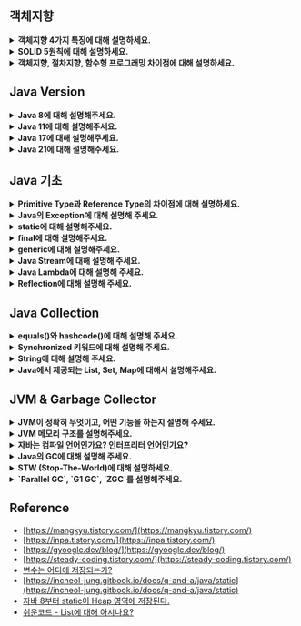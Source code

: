 <!--
<details>
  <summary><b></b></summary>

  ---

  <details>
    <summary></summary>
  </details>
</details> 
-->

## 객체지향
<details>
  <summary><b>객체지향 4가지 특징에 대해 설명하세요.</b></summary>

  - 객체지향 4가지 특성 중 적용한 특성이 있나요?
  - 오버로딩과 오버라이딩 차이점에 대해 설명하세요.
  - 클래스, 객체, 인스턴스 차이에 대해 설명하세요.
  - 접근 제어자에 대해 설명하세요.
  - 추상 클래스와 인터페이스 차이점에 대해 설명하세요.
  - 본인은 어떤 기준으로 추상 클래스와 인터페이스를 사용하는지 알려주세요.
</details>
<details>
  <summary><b>SOLID 5원칙에 대해 설명하세요.</b></summary>

  - SOLID 원칙에서 가장 중요하다고 생각하는 원칙이 있나요?
  - DIP를 적용해본 경험이 있나요?
</details>
<details>
  <summary><b>객체지향, 절차지향, 함수형 프로그래밍 차이점에 대해 설명하세요.</b></summary>

  - 자바의 함수형 프로그래밍 예시를 설명하세요.
  - 일급 객체에 대해 설명하세요.
</details>

## Java Version

<details>
  <summary><b>Java 8에 대해 설명해주세요.</b></summary>

</details>
<details>
  <summary><b>Java 11에 대해 설명해주세요.</b></summary>

</details>

<details>
  <summary><b>Java 17에 대해 설명해주세요.</b></summary>

</details>

<details>
  <summary><b>Java 21에 대해 설명해주세요.</b></summary>

  - Virtual Thread에 대해 설명해주세요.
</details>

## Java 기초

<details>
  <summary><b>Primitive Type과 Reference Type의 차이점에 대해 설명하세요.</b></summary>

  - Wrapper Class에 대해 설명하세요.
  - Call By Reference와 Call By Value에 대해 설명하세요.
</details>
<details>
  <summary><b>Java의 Exception에 대해 설명해 주세요.</b></summary>

  ![image](https://github.com/HyuckJuneHong/Tech-Interview/assets/31675711/56efe881-6e81-4275-8d1b-d55b7c674c34)
  > [그림 출처](https://velog.io/@agugu95/java-exception-and-error)

  ---

  <details>
    <summary>프로그래밍의 오류 종류는 무엇이 있을까요?</summary>

    - 컴파일 에러
      - 컴파일 시 발생하는 에러입니다.
      - 컴파일 단계에서 오류 발견 시, 컴파일러가 에러 메시지를 출력해주는 에러를 말합니다.
    - 런타임 에러
      - 실행 시 발생하는 에러입니다.
      - 컴파일 문제가 없더라도, 프로그램 실행 중에 에러가 발생해 잘못된 결과를 얻거나, 
        외부적인 요인으로 프로그램이 비정상 종료되는 에러를 말합니다.
    - 논리적 에러
      - 실행은 되지만, 의도와 다르게 동작하는 에러입니다.
      - 일종의 버그라고 할 수 있습니다.
      - 실행 및 작동에 아무 문제가 없지만, 결과가 예상과 다른 에러입니다.
  </details>
  <details>
    <summary>Error와 Exception의 차이점에 대해 설명해주세요.</summary>

    자바에서의 오류는 프로그램 실행 중 어떤 원인에 의해 오작동 혹은 비정상 종료되는 경우를 프로그램 오류라고 합니다.
    자바에서 이 오류가 Error(에러)와 Exception(예외)로 나뉘는데, 메모리 부족같은 복구할 수 없는 오류를 에러라고 하고
    NPE와 같이, 예측해서 상황에 맞게 처리할 수 있는 오류를 예외라고 합니다.
    
    - 에러(Error)
      - 시스템이 종료되어야할 수준과 같이 수습할 수 없는 심각한 문제입니다.
      - 이는 개발자가 미리 예측하여 방지할 수 없습니다.
      - Ex) StackOverflowError : 호출의 깊이가 깊어지거나, 재귀가 지속되어 stack overflow 발생 시, 던지는 에러입니다.
      - Ex) OutOfMemoryError : JVM이 할당한 메모리 부족으로 더 이상 객체를 할당할 수 없을 때 던지는 에러입니다.
                               이는, GC에 의해 추가적인 메모리가 확보되지 못하는 상황이기도 합니다.
    - 예외(Exception)
      - 이는 개발자가 미리 예측해서 상황에 맞는 예외처리를 할 수 있습니다.
      - 예외는 오류와 다르게 개발자가 임의로 예외를 던질 수 있습니다.
      - 예외는 RuntimeException과 Exception으로 나뉩니다.
      - Ex) NullPointerException : 객체가 필요한 경우에 null을 사용하려고 시도한 경우 던지는 예외입니다.
      - Ex) IllegalArgumentException : 메서드가 허가되지 않거나 부적절한 Argument를 받았을 때, 던지는 예외입니다.
    
    - 공통점
      - 오류나 예외 모두 Object 클래스를 상속 받는 Throwable 클래스를 상속 받습니다.
      - Throwable 객체는 오류나 예외에 대한 메시지를 담고, 예외가 연결될 때 해당 예외의 정보를 기록합니다.
        이를 위해, Throwable 클래스에는 getMessage()와 printStackTrace() 함수가 구현되어 있습니다.
  </details>
  <details>
    <summary>CheckedException, UncheckedException 의 차이에 대해 설명해 주세요.</summary>

    - CheckedException (컴파일 에외 클래스들)
      - 예외 처리하지 않을 시, 컴파일되지 않기 때문에, 예외 처리가 필수입니다.
      - JVM 외부와 통신(네트워크, 파일 시스템 등) 시, 주로 사용됩니다.
      - RuntimeException을 상속받지 않는 모든 예외를 말합니다.
      - Ex) IOExceptiom, SQLException 등
    - UncheckedException (런타임 예외 클래스들)
      - 예외 처리하지 않아도, 컴파일이 가능합니다.
      - RuntimeException을 상속받는 모든 예외입니다.
      - Ex) NPE, IndexOutOfBoundException 등
  </details>
  <details>
    <summary>예외 처리(Exception Handling)를 하는 방법에 대해 설명해 주세요.</summary>

    - `try-catch`문으로 감싸서 복구 및 전환하거나, Throws로 던져서 회피하여 처리할 수 있습니다.
      1. 예외 복구 전략 : try-catch를 사용해 예외가 발생해도 애플리케이션이 정상적으로 동작할 수 있도록 처리하는 전략
      2. 예외 회피 전략 : 예외 발생 시, throws를 활용해 호출된 부분으로 예외를 던져서 회피하는 전략
      3. 예외 전환 전략 : Checked Exception을 명확하게 어떤 문제가 발생하는 지 Unchecked Exception으로 전환하는 전략
  </details>
  <details>
    <summary>try-with-resource에 대해 설명하세요.</summary>

    try-with-resource는 try 블록이 끝날 때, 자동으로 자원을 해제해주는 기능입니다.

    - 보통 DB, Network, File 등과 같은 자원을 사용 후 자원을 해제해야 하는데, 실수 및 에러로 인해, 자원이 해제되지 않을 수 있습니다.
    - 이 `try-with-resource`문을 이용하면, try 블록이 끝나자마자 자동으로 할당된 자원을 해제해 줍니다.
    - 단, `try-with-resource`을 사용하려면, AutoCloseable 인터페이스를 구현하고 있어야 합니다.

    - 특징
      - 자원 반납에 의해 코드가 복잡해지던 문제를 해결
      - 실수 및 에러로 인해 자원을 반납하지 못하던 문제 해결
      - 에러 스택 트레이스가 누락되던 문제 해결
      - Java 7에 도입
  </details>
  <details>
    <summary>AutoCloseable, Closeable 차이점에 대해 설명하세요.</summary>

    이 둘은 거의 똑같은데, Closeable은 IOException으로 범위가 더 좁습니다. 
    하지만 Closeable이 AutoCLoseable보다 더 오래된 인터페이스입니다.
    때문에, Closeable 인터페이스 부모 인터페이스인 AutoCloseable을 추가함으로써, 
    하위 호환성을 달성함과 동시에 변경 작업에 대한 수고를 덜었습니다.
    만약, Closeable을 부모로 만들었다면, 기존에 이를 사용하던 클래스들을 모두 AutoCloseable로 수정해야 합니다.

    - Closeable
      - backward compatiblity를 유지하기 위해 남아 있습니다.
      - JDK 5에 도입되었습니다.
      - `void close() throws IOException`
      - AutoCloseable의 자식 인터페이스입니다.      
    - AutoCloseable
      - try-with-resources statement를 위해 도입 되었습니다.
      - JDK 7에 도입되었습니다.
      - `void close() throws Exception`
      - Closeable의 부모 인터페이스입니다.
  </details>
  <details>
    <summary>JVM에서 예외 처리하는 흐름을 설명하세요.</summary>

    1. 예외 발생
      - JVM은 예외 객체를 생성하고 예외를 발생시킨 메서드의 호출 스택을 추적합니다.
    2. 예외 객체 전파
      - JVM은 예외를 발생시킨 메서드에서 예외 처리 코드를 찾고, 없는 경우 예외 객체를 호출 스택에서 상위 메서드로 전파합니다.
      - 예외 처리 코드 : 프로그램의 갑작스런 종료를 막고, 정상 실행을 유지할 수 있는 코드, 예를 들어 try-catch
    3. 예외 처리
      - 예외 객체가 상위로 전파되면 catch 블록을 찾고 없다면, 예외를 다시 상위 메서드로 전파합니다.
    4. 예외 처리 실패
       - 상위에서도 catch가 없으면 JVM은 처리하지 못한 것으로 판단하고 해당 예외를 처리할 수 있는 DefaultExceptionHandler를 호출합니다.
    5. DefaultExceptionHandler 실행
       - 예외 객체에 대한 정보, 예외를 처리하거나 스냅샷 정보를 수집해 디버깅을 위한 정보로 제공합니다.   
  </details>
  <details>
    <summary>예외처리가 성능에 큰 영향을 미치나요? 만약 그렇다면, 어떻게 하면 부하를 줄일 수 있을까요? (답변 미작성)</summary>
  </details>

  ---
</details>
<details>
  <summary><b>static에 대해 설명해주세요.</b></summary>

  - 공유되는 변수나 메서드를 정의할 때 사용되는 키워드입니다. 즉, 정적(=클래스) 멤버인 정적 필드나 정적 메서드를 정의할 때 사용됩니다.
  - static은 런타임 시, 클래스 로더에 의해서 Method Area 혹은 Heap 영역에 클래스 메타 데이터 및 정적 변수로 적재됩니다.
  - Static 객체는 Java 8이전에 Permanent 영역, 이후에는 Heap 영역에서 관리됩니다.
  - 대부분의 static은 런타임에 적재되고 프로그램 종료까지 GC 대상이 아니지만, Java 8 이후부터 Static 객체는 Heap 영역에 저장되고 <br/>
    주소값은 metaspace에서 관리되기 때문에, 참조를 잃은 Static 객체는 GC 대상이 될 수 있습니다.

  ---

  <details>
    <summary>인스턴스 변수, static 변수와 static 메서드를 비교해 주세요.</summary>

    - 인스턴스 변수(non-static 변수)
      - 클래스 내에 선언된 변수를 말합니다.
      - 객체 생성 시마다 매번 새로운 변수가 생성됩니다.
      - 클래스 변수와 달리 공유되지 않습니다.
    - static 변수
      - 특정 클래스에서 공용으로 함께 사용할 수 있는 변수를 만들고자 하는 경우 사용됩니다.
      - 힙 영역이 아닌, 메서드 영역에 저장되며, 클래스 당 단 하나만 생성됩니다.
      - 접근의 경우 클래스, 인스턴스 둘 다 가능하지만, 클래스 접근을 권장합니다.
    - static 메서드
      - 인스턴스 변수가 별도로 필요하지 않고, 단순히 기능만 제공할 때 사용됩니다.
      - static 메서드 내에서는 static method와 static 변수만 사용 가능합니다.
  </details>
  <details>
    <summary>static 사용을 왜 지양해야 할까요?</summary>

    - `메모리가 낭비`됩니다.
      - 대부분의 static은 프로그램 실행 시점에 메모리에 할당하며, 프로그램 종료 시점까지 메모리에서 해제되지 않기 때문입니다.
    - `별도의 동기화 전략을 수립`해야 합니다.
      - static은 전역에서 접근이 가능하기 때문입니다.
      - 전역에서 접근 가능하므로, 가변보다는 불변으로 선언하는 것이 좋습니다.
      - 만약, 동시성을 제어해 Thread-safe하게 구현한다면 성능이 떨어지게 됩니다.
    - `런타임 다형성이 불가능`합니다.
      - static으로만 이뤄진 메서드를 사용하는 객체는 메모리를 할당해서 사용하지 않고 해당 메서드에 바로 접근하여 호출하기 때문입니다.
    - `객체 상태를 이용할 수 없습니다.`
      - 대부분 static은 프로그램 실행 시점에 메모리에 올라가므로, 정적 메서드 안에서 초기화되지 않은 필드를 사용하면, 문제가 생길 수 있습니다. 
        즉, 정적 메서드 안에선 정적 변수만 사용할 수 있습니다.
      - 반대로, 정적 메서드가 아닌 일반 메서드들은 객체 내의 상태를 통해 메서드를 구현해줄 수 있으므로 상태에 따라 다양한 구현이 가능합니다.
        즉, 객체 내에 정적 메서드가 많을 수록 외부 값에 의존하는 수동적인 객체가 됩니다.
    - `테스트하기가 어렵습니다.`
      - 정적 변수는 전역으로 관리되기 때문에, 프로그램 전체에서 이 필드에 접근하고 수정할 수 있습니다.
        즉, 해당 필드를 추론하기 어려워 테스트하기가 까다롭습니다.
  </details>
  <details>
    <summary>그렇다면, static은 어떤 시점에 사용해야 하고, 사용 시, 어떤 이점을 얻을 수 있나요?</summary>

    - 자주 사용되는 상수를 정의할 때 사용할 수 있습니다.
      - `private static final` 키워드를 이용해 불변 변수인 상수를 정의하여 메모리를 아낄 수 있습니다.
    - 유틸리티 클래스를 정의할 때 사용할 수 있습니다.
      - 인스턴스 메서드와 인스턴스 변수를 제공하지 않고, 데이터 처리만을 위한 정적 메서드인 유틸리티 클래스를 정의하여 유용하게 사용할 수 있습니다.
      - 즉, 객체 상태가 필요 없고 여러 객체에서 데이터를 처리하는 공통 로직이 필요할 때 사용할 수 있습니다.
      - 예를 들어, Java의 Math Class는 상수 외에 인스턴스 변수가 하나도 없고 오로지 계산을 위한 정적 메서드만 제공합니다.
  </details>
  <details>
    <summary>static이 저장되는 위치는 어디인가요?</summary>

    static으로 선언된 변수는 Class Variables 영역에 저장됩니다.
    만약, final이 함께 사용된다면, Constant Pool에 값이 복사되어 값 조회 시, 바로 조회하기 때문에, 성능을 높여줍니다.

    - Java 8 이전
      - 8 이전의 Heap을 보면 Permanent 영역이 존재하고 이 안에 클래스 메타 데이터, 정적 변수 등이 저장됩니다.
      - 이때, Permanent 영역은 Method Area에 해당하므로 Java 8 이전의 static 변수는 메소드 영역에 저장되는 것이 맞습니다.
    - Java 8 이후
      - 8 이후 힙은 Permanent 영역이 사라지고 해당 영역에서 관리하던 클래스 메타 데이터는 Heap 외부의 Metaspace라는
        네이티브 메모리에 관리되도록 바뀌었고, String Pool과 클래스 정적 변수는 Heap 영역에서 관리되도록 바뀌었습니다.
      - 즉, Java 8 이후부터 static은 Heap 영역에서 관리됩니다. (참고: string pool은 Java 7부터)

    - Permanent 영역
      - 클래스 내부의 메타 데이터를 저장하는 영역
      - Heap 영역에 속하며, Class, Method Meta Data, Static Object, Variable, Constant Pool 등을 관리
      - Java 8 이전에는 Method Area로 사용.
      - Java 8 이후 이 영역은 사라지고 Metaspace 영역으로 대체
    - Metaspace 영역
      - Java 8부터 생긴 영역으로 Permanent 영역이 관리하던 정보를 저장.
      - Permanent 영역과는 다르게 Native Memory 영역으로서 JVM이 아닌 OS에서 관리
      - Method Area이 이 영역에 속한다.

    - Class Metadata
      - Method Area에 저장되는 정보 단위
      - Class Metadata가 저장되는 Method Area(Metaspace)는 Heap 영역에서 관리되기 때문에, 
        static 변수를 참조하지 않는 상황이 오면 GC 대상이 될 수 있습니다.
      - 즉, Class Metadata가 GC 대상이 되면, 자동적으로 static 변수들도 GC 대상이 됩니다.
    - Method Area에 저장되는 정보
      - Type 정보 : name, sub class name, modifier 등
      - Field 정보 : type, modifier 등
      - Method 정보 : Construtor를 포함한 모든 메소드 메타 데이터
      - Runtime Constant Pool : Type, Field, Method의 모든 레퍼런스 정보
                                JVM은 이 영역을 통해, 실제 메모리 상 주소를 찾아 참조합니다.
      - Class Variable : static 키워드로 선언된 변수를 저장합니다. 
                         클래스 변수를 관리하는 곳이기 때문에, 모든 인스턴스에 공유되며 인스턴스 없이 접근이 가능합니다.
                         final static 변수는 상수로 치환되어 Method Area의 Constant Pool에 값을 복사합니다.
                         클래스를 사용하기 이전에 이 변수들은 미리 메모리를 할당 받습니다.
  </details>
  <details>
    <summary>static 키워드 동작 흐름을 설명해주세요.</summary>

    [정리]
      1-1. static만 선언된 경우 Class Variables 영역에 값을 참조합니다.
      1-2. static만 선언된 경우 동시성 이슈가 발생할 수 있습니다.
      1-3. thread-safe하게 한다면 성능 이슈가 발생합니다.
  
      2-1. static과 final로 선언된 경우, Constant pool 영역에 값을 참조합니다.
      2-2. thread-safe하고 성능 이슈도 발생하지 않게 됩니다.

      3-1. Constant Pool에 복사된 값이 수정이 일어나면 Class Metadata를 갱신해야하기 때문에, 가변 변수는 따로 관리합니다.
      3-2. lazy-loading으로 static 변수 초기화 시점을 조절해 메모리를 효율적으로 사용할 수 있습니다.

    [static 키워드만 사용된 변수 호출 동작 흐름]
      - 메모리 할당 및 초기화 단계
        1. 클래스로더에 의해 메모리를 할당받고 static initializer에 의해 값을 초기화합니다.
        2. 메모리 영역의 Class Variable 영역에 변수값이 저장됩니다.
        3. 클래스의 Constant Pool에 Class Variable의 참조 값이 저장됩니다.
      - 호출 단계
        1. Constant Pool의 메모리 공간의 시작 지점을 조회합니다.
        2. Constant Pool에 저장된 참조 값을 읽습니다.
        3. Class Variables에서 실제 값을 읽습니다.
    [static과 final 키워드가 사용된 변수 호출 동작]
      - 메모리 할당 및 초기화 단계
        1. 선언된 변수는 메모리를 할당받고 static initializer에 의해 값을 초기화합니다.
        2. 메모리 영역의 Class Variable 영역에 실제 값이 저장됩니다.
        3. 클래스의 Constant Pool에 Class Variable의 실제 값이 복사됩니다.
      - 호출 단계
        1. Constant Pool의 메모리 공간의 시작 지점을 조회합니다.
        2. Constant Pool에 저장된 실제 값을 읽습니다.
    [왜, 차이가 발생할까?]
      - Constant Pool에 복사된 값을 수정하는 연산이 진행되면, Class Metadata를 갱신해야 하고,
        데이터 정합성을 위해 생기는 락에 의해 성능이 떨어질 수 있기 때문입니다.
      - 즉, 변경 가능성이 있는 변수를 따로 관리한다고 볼 수 있습니다.
    [static 변수가 바로 초기화되지 않는 상황]
      - static 변수들이 초기화되는 시점은 항상 클래스의 인스턴스가 생성되는 시점이라고 볼 수 없습니다.
        즉, static 변수를 Lazy Loading해 효율적으로 메모리를 사용할 수 있습니다.
      - 예를 들어, static 메서드는 호출 시점에 초기화되는 방식을 이용해 static variables가 선언된 inner class 인스턴스 생성을 제어하면,
        static 변수의 초기화 시점을 원하는 순간으로 조절할 수 있습니다.
  </details>
  <details>
    <summary>Java 8이후로 Heap의 Permanent(PermGen) 영역이 Native Memory 영역의 Metaspace로 대체된 이유는? </summary>
    
    - 결론부터 말씀드리면, OOM(OutOfMemory) 에러의 발생 가능성을 줄이기 위해서입니다.
    - PermGen은 고정 메모리 사이즈를 가지고 있기 때문에, MAX 값이 반드시 설정해야 해서 메모리 관리의 불편함이 있었습니다.
      만약, MAX 값을 설정하지 않으면 Default 값이 설정됩니다.
    - 어쨌든, 이 MAX 값을 넘어서는 순간, OOM이 발생하는데, 이 문제점을 해결하기 위해 Metaspace로 대체된 것입니다.
    - Metaspace의 메모리 MAX 값은 기본값이 64 bit Integer의 최댓값이기 때문에, 특별한 경우가 아닌 이상 신경쓰지 않아도 됩니다.
  </details>
  <details>
    <summary>컴파일 과정에서 static 이 어떻게 처리되는지 설명해주세요.</summary>

    - static 키워드가 붙은 멤버는 클래스 로딩 시점(런타임 시점)에 메모리에 할당됩니다.
    - 이는 컴파일 과정에서 이뤄지는 것이 아닌 JVM이 클래스를 로딩하고 초기화하는 과정에서 이뤄집니다.
    - static 키워드가 붙은 멤버는 클래스 레벨에서 관리되기 때문에, 해당 클래스의 모든 인스턴스에서 동일한 멤버에 접근할 수 있습니다.
  </details>
  <details>
    <summary>main 메서드가 static인 이유를 아시나요?</summary>
    
    - 프로그램 실행 순간에 메모리에 할당되어야 하고 GC의 정리 대상이 되어서는 안되기 때문입니다.
  </details>
  
  ---
</details>
<details>
  <summary><b>final에 대해 설명해주세요.</b></summary>

  - 자바에서 불변성을 확보할 수 있도록 제공하는 키워드입니다.
    - final Variables, Arguments : 불변값이 되도록 합니다.
    - final Class : 상속받지 못하도록 합니다.
    - final Method : 오버라이딩이 되지 못하도록 합니다.
    
  ---
  
  <details>
    <summary>final 키워드를 사용하면, 어떤 이점이 있나요?</summary>

    - 최초 할당 후 해당 값을 변경할 수 없어 안정성을 높이고, 버그를 방지할 수 있습니다.
  </details>
  <details>
    <summary>Effective Final 키워드에 대해 아시나요?</summary>

    - 변수에 final 키워드를 사용하지 않아도 초기화 후 변경되지 않는 변수라면, 컴파일러가 final 변수로 인식하는 것을 말합니다.
    - 이는 Lambda가 final을 명시하지 않은 지역 변수를 사용할 수 있도록 하기 위해 Java 8이후로 도입된 기능입니다.
  </details>
  <details>
    <summary>익명 클래스나 람다 표현식에서 외부 지역변수를 참조할 때, final 혹은 effective final이어야 하는 이유가 있나요?</summary>

    - 멀티 스레드에서는 지역 변수를 사용하는 스레드와 람다식을 사용하는 스레드가 다를 수 있습니다.
      예를 들어, 지역변수는 클래스 변수나 인스턴스 변수와는 달리, 각 스레드의 스택 프래임에 독립적으로 생성됩니다.
      즉, 다른 스레드를 사용하는 람다식에선 해당 지역변수의 최신값을 동기화할 수 있어서 변경 가능성이 없어야 합니다.
  </details>
  <details>
    <summary>final은 완벽한 불변을 보장하나요?</summary>

    - 아닙니다. final은 변수의 재할당은 막지만, 참조하고 있는 객체 내부 상태의 불변은 보장하지 못합니다.
      예를 들어, final 키워드로 ArrayList 타입의 변수를 선언해도 add() 메서드를 통해 내부에 값을 추가할 수 있습니다.
  </details>
  <details>
    <summary>그렇다면, 어떻게 불변성을 보장할까요?</summary>

    - 객체의 경우에는 생성자를 통해 값을 주입받도록 합니다.
    - 컬렉션의 경우에는 Unmodifiable Collection을 활용하거나 직접 복사해서 사용하는 것도 하나의 방법입니다.
  </details>
  <details>
    <summary>컴파일 과정에서, final 키워드는 다르게 취급되나요?</summary>

    - final 키워드가 붙은 변수는 컴파일러에 의해 한 번만 초기화될 수 있음을 표시하는 것입니다.
      즉, 이는 불변성을 보장하는 키워드입니다. 
    - 예를 들어, 해당 키워드 사용 시, 해당 변수가 한 번 초기화 된 후 다시 값을 변경하는 코드가 있는 지 검사 후,
      있다면 컴파일 에러가 발생합니다.
  </details>
  <details>
    <summary>finally와 finalize 용어도 간단하게 설명해주세요.</summary>

    - finally는 try-catch 블록이 종료될 때, 실행될 코드 블록을 정의하기 위해 사용합니다.
    - finalize는 GC가 더 이상 참조하지 않는 객체를 메모리에서 삭제하겠다고 결정하는 순간 호출됩니다.
  </details>

  ---
</details>
<details>
  <summary><b>generic에 대해 설명해주세요.</b></summary>

  - 타입을 클래스 내부에서 지정하는 것이 아닌 외부에서 사용자에 의해 지정하는 기능입니다.
  - 예를 들어, 변수 선언 시 타입을 지정해주듯, 재네릭은 객체에 타입을 지정해주는 것입니다.
  - 이 기능은 JDK 1.5에 추가된 Spec입니다.

  ---
    
  <details>
    <summary>제네릭 사용 이유 및 이점을 설명해주세요.</summary>

    - JDK 1.5 이전에는 여러 타입을 다루기 위해 인수나 반환값으로 Object 타입을 사용했었습니다.
        하지만, 이 방식은 Object 타입 객체를 다시 원하는 타입으로 일일히 타입 변환을 해야하고 
        런타임 에러가 발생할 가능성도 존재했습니다.

    - 컴파일 단계에 타입 검사를 통한 예외 방지
      - 제네릭은 컴파일 시점에서 클래스나 메서드를 정의할 때, 타입 파라미터로 객체의 서브 타입을 지정해줌으로써,
        잘못된 타입이 사용될 수 있는 문제를 컴파일 단계에서 찾을 수 있습니다.
    - 불필요한 캐스팅을 없애 성능 향상
      - 미리 타입을 지정 및 제한해놓기 때문에 형변환의 번거로움을 줄일 수 있습니다.
      - 또한, 타입 검사에 들어가는 메모리를 줄일 수 있고 더불어 가독성도 좋아집니다.
  </details>
  <details>
    <summary>제네릭 사용 시, 주의사항 및 단점을 말씀해주세요. (답변 미작성)</summary>

  </details>
  <details>
    <summary>와일드 카드 문법에서 extends와 super 키워드는 어디서 사용될 수 있을까요? (답변 미작성)</summary>

  </details>
  <details>
    <summary>제네릭 타입 소거 컴파일 과정에 대해서 아시나요? (답변 미작성)</summary>

  </details>

  ---
</details>
<details>
  <summary><b>Java Stream에 대해 설명해 주세요.</b></summary>

  - Java 8에 추가된 것으로 데이터를 쉽게 필터링, 변환, 집계할 수 있는 기능입니다.
  - 이는 선언형으로 컬렉션 데이터를 간결하고 가독성 좋게 처리가 가능합니다.

  ---

  <details>
    <summary>스트림의 특징을 말해주세요.</summary>

    - 파이프라이닝
      - 스트림 연산끼리 연결하여 커다란 파이프라인을 구성할 수 있습니다.
      - 대부분의 스트림 연산은 자신을 반환하기 때문에 파이프라이닝이 가능합니다.
    - 내부 반복
      - 명시적으로 반복자를 통해 반복하지 않고, 스트림 내부에서 일어나는 반복을 수행합니다.
      - 즉, for 혹은 while을 사용하지 않아도 됩니다.
  </details>
  <details>
    <summary>스트림의 연산과 흐름에 대해 설명하세요.</summary>

    - 중간 연산
      - 스트림을 연결할 수 있는 연산을 말합니다.
      - Ex) filter, sorted, map 등처럼 다른 스트림을 반환합니다.
    - 최종 연산
      - 스트림을 닫는 연산을 말합니다.
      - Ex) void, array, list 등 스트림 외의 값을 반환합니다.
    - 흐름
      1. 가장 먼저 소스를 지정합니다.
      2. 이후 중간 연산을 연결해 파이프라인을 구성합니다.
      3. 파이프라인을 실행하여 최종 연산으로 결과값을 반환합니다.
  </details>
  <details>
    <summary>Stream과 foreach 기능에 대해 설명해주세요.</summary>

    - 이는 모두 순회하는 기능으로 강제 종료가 불가능합니다.
    - foreach 내부에서 로직이 추가되면 동시성이나 가독성이 떨어집니다.
  </details>
  <details>
    <summary>Stream과 for ~ loop의 성능 차이를 비교해 주세요. (답변 미작성)</summary>
  </details>
  <details>
    <summary>Stream은 병렬처리 할 수 있나요? (답변 미작성)</summary>
  </details>

  ---
</details>
<details>
  <summary><b>Java Lambda에 대해 설명해 주세요.</b></summary>

  - 함수를 하나의 식으로 표현하는 기능을 말합니다.
  - 이 기능은 익명 함수를 지칭합니다. 이는 이름이 없는 함수를 의미하며, 일급 객체라는 특징을 가지고 있습니다.
  - 추가적으로 람다식 내부에서 사용되는 지역 변수는 상수로 간주되고 람다 변수명은 다른 변수명과 중복될 수 없습니다.

  ---
  
  <details>
    <summary>람다의 장/단점을 설명하세요.</summary>

    - 장점
      - 코드를 간결하게 만들고 식 자체에 의도가 명확해 가독성을 높입니다.
      - 함수를 만드는 과정없이 한 번에 처리할 수 있어 생산성이 높아집니다.
      - 병렬 프로그래밍에 용이합니다.
    - 단점
      - 만든 함수는 재사용이 불가능합니다.
      - 디버깅이 어렵습니다.
      - 재귀로 만들 경우 부적합합니다.
  </details>
  <details>
    <summary>일급 객체란 무엇인가요?</summary>

    - 다른 객체들이 적용 가능한 연산을 모두 지원하는 객체를 의미합니다. 즉, 함수를 값으로 사용할 수 있어야 합니다.
    - 예를 들어, 변수나 데이터에 담을 수 있고, 파라미터 전달 가능 및 반환값으로 사용이 가능해야 합니다.
  </details>
  <details>
    <summary>함수형 인터페이스에 대해 설명해 주세요.</summary>

    - 함수를 일급 객체처럼 이용할 수 있도록 해주는 어노테이션입니다.
      - Supplier T : 매개변수 없이 반환 값만을 갖는 함수형 인터페이스
      - Consumer T : 객체 T를 받아 사용하며 반환 값이 없는 함수형 인터페이스
      - Function T, R : 객체 T를 받아 처리 후 R로 반환하는 함수형 인터페이스
      - Predicate T : 객체 T를 받아 처리 후 Boolean을 반환하는 함수형 인터페이스
  </details>
  <details>
    <summary>익명 클래스나 람다 표현식에서, 주의해야할 점을 말해주세요.</summary>

    - final이거나 effective final인 경우에만 참조할 수 있습니다.
      그렇지 않은 경우, 동시성 문제가 생길 수 있기 때문에, 컴파일러 단계에서 에러가 발생합니다.
    - 람다 표현식은 익명 클래스 구현체와 달리 쉐도잉하지 않습니다. 
      예를 들어, 익명 클래스는 새로운 영역을 만들지만, 람다는 람다를 감싸고 있는 영역과 같습니다.
  </details>
  
  ---
</details>
<details>
  <summary><b>Reflection에 대해 설명해 주세요.</b></summary>

  - 클래스의 구체적인 타입을 알지 못해도 해당 클래스에 접근할 수 있도록 해주는 자바 API 기능입니다.
  - 이 기능은 자바 컴파일 단계에 타입을 결정하기 때문에 Object 객체로 타입이 결정된 변수는 그에 대한 인스턴스 변수와 메서드만 사용이 가능합니다.

  ---

  <details>
    <summary>의미만 들어보면 리플렉션은 보안적인 문제가 있을 가능성이 있어보이는데, 어떻게 방지할 수 있을까요? (답변 미작성)</summary>
  </details>
  <details>
    <summary>리플렉션의 장/단점에 대해 설명하세요.</summary>

    - 장점
      - 런타임 시점에 클래스 인스턴스를 생성하고 접근 제어자와 관계없이, 
        필드와 메서드에 접근해 필요한 작업을 수행할 수 있는 유연성을 가집니다.
    - 단점
      - 캡슐화가 깨집니다.
      - 런타임 시점에 클래스를 분석하기 때문에, 존재하지 않는 클래스명의 경우 실행 시에 오류가 발생합니다.
      - JVM 최적화가 불가능합니다.
        - 일반적으로 메서드는 컴파일 단계에 분석된 클래스를 활용하는데, 리플렉션은 런타임 시점에 클래스를 분석해 속도가 느립니다.
        - JIT 컴파일러는 클래스 타입을 모르기 때문에, 매번 명시된 클래스 타입이 맞는지, 생성자가 존재하는 지 검증해야 합니다.
  </details>
  <details>
    <summary>실제로 어디서 리플렉션이 활용되고 있을까요?</summary>

    - 스프링 컨테이너인 BeanFactory
      - 빈은 애플리케이션 실행 후 런타임에 객체가 호출될 때, 동적으로 객체의 인스턴스를 생성합니다.
      - 예를 들어, 스프링에서 @Controller, @Service 같은 어노테이션을 붙이면 BeanFactory에서 해당 어노테이션이 붙은 클래스를 생성하고 관리합니다.
      - 즉, 리플렉션을 통해 클래스의 인스턴스를 생성하고 필요한 필드를 주입해 BeanFactory에 저장하여 사용하는 것을 알 수 있습니다.
    - Spring Data JPA
      - 리플렉션 API로는 생성자의 인자 정보는 가져올 수 없습니다.
      - 때문에, 리플렉션 API를 활용하는 JPA에서는 동적으로 객체 생성 시, Entity에 기본 생성자가 반드시 있어야만, 객체를 생성할 수 있습니다.
    - Dynamic Proxy
      - Dynamic Proxy는 런타임 시점에 프록시 클래스를 만들어줍니다.
      - Dynamic Proxy는 JDK에서 지원하는 프록시를 생성합니다.
      - Dynamic Proxy는 리플렉션 API를 사용합니다.
      - invocationHandler를 구현한 invoke() 메서드를 정의해야 합니다.
      - 인터페이스가 반드시 있어야 합니다.
  </details>
  <details>
    <summary>그렇다면, 리플렉션을 언제 활용할 수 있을까요? </summary>

    1. 동적으로 클래스를 사용해야 하는 경우
      - 코드 작성 시점에 어떤 클래스를 사용해야할 지 몰라서, 런타임에 클래스를 가져와야하는 상황에 사용할 수 있을 것 같습니다.
      - 예를 들어, 스프링의 어노테이션이 있습니다.
    2. Jackson, GSON 등의 JSON 직렬화 라이브러리
    3. private인 메서드에 대한 테스트 코드를 작성해야 하는 경우
  </details>
  <details>
    <summary>Dynamic Proxy에 대해 설명해 주세요.</summary>

    - 동적으로 프록시 인스턴스를 만들어 등록하는 방법을 말합니다.
    - 이는 InvocationHandler를 구현하여 invoke() 메서드를 오버라이딩하고 method.invoke()를 통해 기존 클래스 메서드를 실행합니다.
    - 동적 프록시는 반드시 타입을 클래스가 아닌 인터페이스를 파라미터로 넣어야 합니다.
  </details>
  <details>
    <summary>Dynamic Proxy 동작 과정에 대해 설명해 주세요. (답변 미작성)</summary>
  </details>
  
  ---
</details>

## Java Collection

<details>
  <summary><b>equals()와 hashcode()에 대해 설명해 주세요.</b></summary>

  - equals()
    - Object의 equals()의 경우 객체의 참조값이 동일한 지 비교합니다.
    - 동등성 비교를 위해서는 equals() 메서드를 오버라이딩해서 사용해야 합니다.
    - String과 특정 클래스들은, 이미 내부에서 주소값이 아닌 내용을 비교하도록 오버라이딩되어 있습니다.
  - hashcode()
    - Object의 hashcode()는 각 객체의 주소 값을 해싱하여 해시 코드를 만든 후 반환합니다.
    - equals()의 결과가 true인 경우 두 객체의 해시코드는 반드시 같아야 합니다.
    - equals()의 결과가 false의 경우 두 객체의 해시코드가 꼭 다를 필요는 없습니다. <br/>
      단, 달라야 해시 테이블 성능이 좋아집니다.
    
  ---

  <details>
    <summary>동등성과 동일성을 비교해주세요.</summary>

      - 동일성
        - 객체 주소를 비교합니다.
      - 동등성
        - 값 자체를 비교합니다.
  </details>
  <details>
    <summary>hashcode() 를 정의해야 한다면, 어떤 점을 염두에 두고 구현할 것 같으세요?</summary>

    - equals 비교에 사용되는 핵심 필드들을 이용해 hashcode()를 반환하도록 구현할 것 같습니다.
      - 핵심 필드가 변경되지 않았다면, 해시 코드 값을 일관되게 반환하도록 할 것 같습니다.
      - equals()가 true이면 hashcode() 반환값도 동일하도록 구현할 것 같습니다.
  </details>
  <details>
    <summary>equals() 를 재정의해야 할 때, 어떤 점을 염두에 두어야 하는지 설명해 주세요.</summary>

    1. 반사성) null 이 아닌 모든 참조값 x에 대해 : x.equals(x) == true
    2. 대칭성) null 이 아닌 모든 참조값 x,y에 대해 : x.equals(y) == true -> y.equals(x) == true
    3. 추이성) null 이 아닌 모든 참조값 x,y,z에 대해 : x.eqauls(y) == true && y.equlas(z) == true -> x.eqauls(z) == true
    4. 일관성) null 이 아닌 모든 참조값 x,y에 대해 : 반복해서 호출했을 때, 항상 x.equals(y) == true 또는 x.equals(y) == false
    5. null-아님) null이 아닌 모든 참조값 x, y에 대해 : x.equals(null) == false
  </details>
      
  ---
</details>
<details>
  <summary><b>Synchronized 키워드에 대해 설명해 주세요.</b></summary>

  - 자바에서 제공하는 것으로 특정 코드 블록 및 메서드 영역에 하나의 스레드만 접근할 수 있도록 하여, 스레드 간에 동기화를 제공하는 기능입니다.

  ---
  
  <details>
    <summary>Synchronized 키워드가 어디에 붙는지에 따라 의미가 약간씩 변화하는데, 각각 어떤 의미를 갖게 되는지 설명해 주세요.</summary>

    - 메서드
      - 메서드 전체를 임계 영역으로 지정합니다.
      - 즉, 쓰레드는 해당 키워드가 붙은 메서드가 호출된 시점부터 해당 메서드가 포함된 객체의 락을 얻어, 
        작업을 수행하다가 메서드 종료 시, 락을 반환합니다.
    - 특정 코드 블록
      - 이 블록 영역 안으로 들어가면서 쓰레드는 지정 객체의 락을 얻고 이 블럭을 벗어나면 락을 반환합니다.
  </details>
  <details>
    <summary>효율적인 코드 작성 측면에서, Synchronized는 좋은 키워드일까요? (답변 미작성)</summary>
  </details>
  <details>
    <summary>Synchronized 를 대체할 수 있는 자바의 다른 동기화 기법에 대해 설명해 주세요. (답변 미작성)</summary>
  </details>
  <details>
    <summary>Thread Safe란 무엇인가요?</summary>

    - 멀티 쓰레드 프로그래밍에서 여러 스레드로부터 동시에 접근이 이뤄져도 프로그램 실행에 문제가 없는 것을 의미합니다.
    - 이를 위해 한 쓰레드가 특정 작업을 끝마치기 전까지 다른 쓰레드에 의해 방해받지 않도록 임계영역과 잠금 개념이 도입되었습니다.
      - 임계 영역 : 공유 데이터를 사용하는 코드 영역
      - 잠금 : 공유 데이터를 사용하는 코드 영역을 잠금하여 락을 획득
      - 쓰레드 동기화 : 임계 영역 설정 후 락을 획득한 하나의 쓰레드만 영역 내 코드를 수행하고 수행을 마치면 락 반납 후 다음 쓰레드가 락을 획득합니다.
  </details>
  <details>
    <summary>Thread Local에 대해 설명해 주세요. </summary>

    - 스레드 영역에 변수를 설정해 특정 스레드가 실행하는 모든 코드에서 설정된 변수값을 사용할 수 있게 하는 기능입니다.
    - Ex) Spring SecurityContextHolder
  </details>
  <details>
    <summary>Volatile에 대해 설명해주세요.</summary>

    - 원자성은 보장할 수 없지만, 가시성을 보장하는 기능입니다.
  </details>
  <details>
    <summary>가시성이란 무엇인가요?</summary>

    - 가시성
      - 한 쓰레드에서 공유 자원을 변경한 결과가 다른 쓰레드에서 확인할 수 있는 것을 의미합니다.
    - 원자성
      - 명령이 수행되는 동안 다른 쓰레드에서 접근이 불가능하게 만들어 동시 접근 문제를 보장하는 것을 의미합니다.
  </details>
  <details>
    <summary>Atomic에 대해 설명해주세요.</summary>

    - synchronized 키워드의 성능 저하 문제를 해결하기 위해 고안된 방법입니다.
    - 원자성을 보장하는 변수를 의미합니다.
  </details>
  <details>
    <summary>AtomicInteger에 대해 설명해주세요. (답변 미작성)</summary>
  </details>
  
  ---
</details>
<details>
  <summary><b>String에 대해 설명해 주세요.</b></summary>

  - String은 문자열을 저장하는 자료형으로 불변합니다. 즉, 할당된 공간이 변하지 않는 '불변' 문자열 자료형입니다.
  - String 객체의 내부 구성 요소에는 value 값이 상수(final)로 되어있습니다.
    
  ---

  <details>
    <summary>자바에서 String을 불변으로 설정한 이유를 아시나요?</summary>
    
    - 캐싱
      - String을 불변하게 함으로써 String pool에 각 리터러 문자열의 하나만 저장합니다.
      - 이는 다시 사용하거나 캐싱에 이용 가능하며 이로 인해 힙 공간을 절약할 수 있다는 장점이 있습니다.
    - 보안
      - 예를 들어, 데이터베이스 사용자 이름, 암호는 데이터베이스 연결을 수신하기 위해 문자열로 전달되는데, 
        만일 문자열 값이 변경이 가능하다면 참조 값을 변경하여 보안 문제를 일으킬 수 있습니다.
    - 동기화
      - 불변함으로써, 동시에 실행되는 여러 스레드에서 안정적이게 공유가 가능합니다.
  </details>
  <details>
    <summary>String, StringBuffer, StringBuilder 차이점을 설명해주세요.</summary>

    - String
      - String 클래스는 Immutable Object입니다.
      - 문자열을 연결하거나 수정할 때마다 새로운 String 객체가 생성되므로 메모리 사용량이 증가할 수 있습니다.
      - 불변 객체이기 때문에, 멀티스레드 환경에서 안전합니다.
    - StringBuilder
      - String과 같이 문자열을 다루지만, 객체 공간이 부족해지는 경우 버퍼 크기를 유연하게 늘려주는 Mutable Object입니다.
      - 내부 버퍼에 문자열을 저장하고 그 안에서 추가, 삭제, 삭제 작업을 할 수 있습니다.
      - 한 번 생성 시, 불변 특성으로 인해 매 연산마다, 새로운 인스턴스를 생성하는 String과 달리 가변성을 가지기 때문에, 동일 객채 내에서 크기 변경이 가능합니다.
      - String은 euqals()로 값 비교가 가능하지만 이는 equals를 오버라이딩하지 않아 비교가 불가능합니다. 즉, toString()으로 꺼낸 후 비교해야 합니다.
      - 멀티스레드 환경에서 안전하지 않지만, 단일 스레드 환경에서는 StringBuffer보다 StringBuilder를 사용하는 것이 더 효율적입니다.
    - StringBuffer    
      - String과 같이 문자열을 다루지만, 객체 공간이 부족해지는 경우 버퍼 크기를 유연하게 늘려주는 Mutable Object입니다.
      - 내부 버퍼에 문자열을 저장하고 그 안에서 추가, 삭제, 삭제 작업을 할 수 있습니다.
      - 한 번 생성 시, 불변 특성으로 인해 매 연산마다, 새로운 인스턴스를 생성하는 String과 달리 가변성을 가지기 때문에, 동일 객채 내에서 크기 변경이 가능합니다.
      - String은 euqals()로 값 비교가 가능하지만 이는 equals를 오버라이딩하지 않아 비교가 불가능합니다. 즉, toString()으로 꺼낸 후 비교해야 합니다.
      - 메서드 내에서 synchronized 키워드를 사용해 동기화를 지원하기 때문에, 멀티스레드 환경에서 안전하게 사용할 수 있습니다.
  </details>
  <details>
    <summary>Immutable Object에 대해 설명해주세요.</summary>

    - 객체 생성 이후 내부 상태가 변하지 않는, 변경할 수 없는 객체를 의미합니다.
    - 대표적으로 String, Integer, Wrapper 클래스가 있습니다.
    - 불변 객체는 내부 상태를 변경하는 메서드를 제공하지 않거나 방어적 복사를 통해 데이터를 제공합니다.
  </details>
  <details>
    <summary>Immutable Object의 장점을 말해주세요.</summary>

    - Thread-safe하여 동기화를 고려하지 않아도 됩니다.
    - 값이 덮어씌워지는 문제가 없고 항상 동일한 값 보장합니다.
    - 내부 상태의 변경이 없기 때문에 Cache, Map, Set 등의 요소로 활용하기에 적합합니다.
    - 요소가 변경되지 않기 때문에 갱신 작업이 필요 없습니다.
    - 외부에서 객체에 대해 변경할 수 없기에 안정성이 높고 신뢰성이 높습니다.
    - 가비지 컬렉션의 성능을 높일 수 있음.
    
    [Oracle]
      - 객체 생성에 대한 비용은 과대 평가 되고 있습니다. -> 불변 객체를 이용한 효율로 충분히 상쇄 가능합니다.
      - 불변 객체를 새로 생성한다 해서 GC에서 생명주기가 짧은 객체를 처리하는 것은 부담되지 않는 일입니다.
      - 불변 객체를 이용하면 불변객체 내부의 객체에 대해서는 GC 스캔 대상에 제외됩니다.
  </details>
  <details>
    <summary>`String a = ""`과 `String a = new String("")`의 차이점을 설명해주세요.</summary>

    - 리터럴 방식 : String a = ""
      - 이 방식으로 생성할 경우 Method Area 안의 Constant Pool에 저장되며,
        동일한 문자열 리터럴이 여러 곳에 사용되어도 하나의 인스턴스만 존재합니다.
    - 생성자 방식 : new String("")
      - 이 방식은 새로운 객체가 생성되므로 Constant Pool이 아닌 Heap 영역에 새로운 객체가 할당되는 방식이기 때문에,
        성능상 좋지 못합니다.
  </details>

  ---
</details>

<details>
  <summary><b>Java에서 제공되는 List, Set, Map에 대해서 설명해주세요.</b></summary>

  ---

  <details>
    <summary>각 컬렉션들의 차이점은 무엇이고 언제, 어디서, 어떤 컬렉션을 사용할까요?</summary>
  </details>
  <details>
    <summary>Array와 ArrayList 차이에 대해 설명해주세요.</summary>

    - 공통점
      - 둘 모두 연속적으로 값을 유지하며 배열의 원소들을 이용해 관리합니다.
    - 차이점
      - Array의 크기는 고정이지만 ArrayList는 크기가 유동적입니다.
  </details>
  <details>
    <summary>ArrayList와 LinkedList의 차이에 대해 설명해주세요.</summary>

    - ArrayList
      - 중복을 허용하고 입력되는 순서를 유지하며, 배열을 사용해 원소들을 관리합니다.
      - 모든 데이터에 상수 시간으로 접근이 가능합니다. 즉, 특정 인덱스 조회 시 O(1)으로 값을 가져올 수 있습니다.
        즉, 데이터 접근은 LinkedList보다 빠르다고 할 수 있습니다.
      - 삽입/삭제 자체는 상수 시간만큼 걸립니다. 단, 삽입/삭제 시 필요한 경우 원소들을 옮겨야 하므로 O(N)만큼 추가 시간이 걸립니다.
      - 내부적으로 동적 배열을 사용해 요소들을 저장합니다. 즉, 배열 확장이 필요한 경우 새로운 배열에 복사하는 추가 시간이 발생합니다.
      - 배열 기반으로 사용하지 않는 공간도 메모리를 차지할 수 있지만, 요소의 참조를 저장하는데 필요한 메모리 외에 추가적인 오버헤드가 없습니다.
    - LinkedList
      - 연결된 노드들의 집합이며, 각 노드는 데이터와 포인터로 이루어져있습니다.
      - 위치에 따라 조회 시간이 발생합니다. 즉, 특정 노드 조회 시 첫 노드부터 순차적으로 탐색해서 무조건 O(N)만큼 걸립니다.
      - 삽입/삭제 자체는 상수 시간만큼 걸립니다. 단, 삽입/삭제 위치로 이동하는 시간과 삽입/삭제 O(1)만큼 걸린다고 볼 수 있습니다.
        즉, ArrayList의 삽입/삭제보다는 빠르다고 볼 수 있습니다.
      - 이중 연결 리스트를 사용해 요소들을 저장합니다. 즉, 각 요소가 자신의 이전 및 다음 요소에 대한 참조도 가지고 있어서 
        같은 수의 요소를 저장하더라도 ArrayList보다 더 많은 메모리를 사용할 수 있습니다.
  </details>
  <details>
    <summary>LinkedList가 ArrayList보다 항상 삽입/삭제에 있어서 빠를까요?</summary>
  </details>
  <details>
    <summary>Hash Collision에 대해서 설명해주시고, 극복할 수 있는 방법에 대해서 설명해주세요.</summary>
  </details>
  <details>
    <summary>HashTable, HashMap, LinkedHashMap, TreeMap 각 차이를 설명해주세요.</summary>
  </details>
  <details>
    <summary>HashMap이 내부적으로 어떻게 구현되어 있는 지와 동작 방법에 대해서 설명해주세요.</summary>
  </details>
  <details>
    <summary>HashMap, ConcurrentHashMap의 차이에 대해 설명해주세요.</summary>
  </details>
</details> 

## JVM & Garbage Collector

<details>
  <summary><b>JVM이 정확히 무엇이고, 어떤 기능을 하는지 설명해 주세요.</b></summary>
  
  ---
  
  - JDK, JRE, JVM 차이점을 설명해주세요.
  - 자바 말고 다른 언어는 JVM 위에 올릴 수 없나요?
  - JVM 계열 언어를 일반적으로 컴파일해서 사용할 순 없나요?
  - VM을 사용함으로써 얻을 수 있는 장점과 단점에 대해 설명해 주세요.
  - JVM과 내부에서 실행되고 있는 프로그램은 부모 프로세스, 자식 프로세스 관계를 갖고 있다고 봐도 무방한가요?
  - JVM의 성능을 모니터링하고 분석해본 경험이 있나요? 있다면 설명해주세요.

  ---
</details>
<details>
  <summary><b>JVM 메모리 구조를 설명해주세요.</b></summary>
  
  ---
  
  - Stack과 Heap 메모리 차이점을 설명하세요.
  - Heap에 메모리를 할당하는 과정에 대해 설명하세요.
  - TLAB Thread-Local Allocation Buffer가 무엇인지 아시나요?
  - Permanent, Metaspace 영역 차이에 대해 설명해주세요.
  - Java 8 이후 Permanent 영역이 왜 사라졌을까요?

  ---
</details>
<details>
  <summary><b>자바는 컴파일 언어인가요? 인터프리터 언어인가요?</b></summary>
  
  ---
  
  - 컴파일 언어와 인터프리터 언어의 차이점은?
  - 자바 컴파일 과정을 설명해주세요.

  ---
</details>
<details>
  <summary><b>Java의 GC에 대해 설명해 주세요.</b></summary>

  ---

  - GC는 왜 필요할까요?
  - finalize() 를 수동으로 호출하는 것은 왜 문제가 될 수 있을까요?
  - 어떤 변수의 값이 null이 되었다면, 이 값은 GC가 될 가능성이 있을까요?
  - GC의 대상을 어떻게 판별할까요?
  - GC 동작과정을 설명해주세요.  
  
  ---
</details>
<details>
  <summary><b>STW (Stop-The-World)에 대해 설명하세요.</b></summary>
  
  ---

  
  ---
</details>
<details>
  <summary><b>`Parallel GC`, `G1 GC`, `ZGC`를 설명해주세요.</b></summary>
  
  ---

  
  ---
</details>

## Reference

- [https://mangkyu.tistory.com/](https://mangkyu.tistory.com/)
- [https://inpa.tistory.com/](https://inpa.tistory.com/)
- [https://gyoogle.dev/blog/](https://gyoogle.dev/blog/)
- [https://steady-coding.tistory.com/](https://steady-coding.tistory.com/)
- [변수는 어디에 저장되는가?](https://velog.io/@this-is-spear/%EA%B7%B8%EB%9E%98%EC%84%9C-static-%EB%B3%80%EC%88%98%EB%8A%94-%EC%96%B4%EB%94%94%EC%97%90-%EC%A0%80%EC%9E%A5%EB%90%98%EB%8A%94%EA%B0%80)
- [https://incheol-jung.gitbook.io/docs/q-and-a/java/static](https://incheol-jung.gitbook.io/docs/q-and-a/java/static)
- [자바 8부터 static이 Heap 영역에 저장된다.](https://jgrammer.tistory.com/entry/JAVA-Java8%EB%B6%80%ED%84%B0%EB%8A%94-static%EC%9D%B4-heap%EC%98%81%EC%97%AD%EC%97%90-%EC%A0%80%EC%9E%A5%EB%90%9C%EB%8B%A4)
- [쉬운코드 - List에 대해 아시나요?](https://www.youtube.com/watch?v=xvi-n11kym0)

<!-- 

<details>
  <summary><b>인터페이스와 추상 클래스의 차이에 대해 설명해 주세요.</b></summary>

  - 왜 클래스는 단일 상속만 가능한데, 인터페이스는 2개 이상 구현이 가능할까요?
</details>
<details>
  <summary><b>Java 에서 Annotation 은 어떤 기능을 하나요?</b></summary>

  - 어노테이션은 자바 소스 코드에 메타데이터를 제공하는 방법입니다. 
  - 이는 코드의 의미를 설명하거나, 컴파일 시점이나 실행 시점에 특정 기능을 수행하도록 정보를 제공합니다. 
  - 예를 들어, @Override 어노테이션은 메서드가 상위 클래스의 메서드를 오버라이드한다는 것을 컴파일러에게 알려줍니다.
  - 예를 들어, @Autowired 어노테이션은 스프링 프레임워크에게 의존성 주입을 요청합니다.

  ---

  - 별 기능이 없는 것 같은데, 어떻게 Spring 에서는 Annotation 이 그렇게 많은 기능을 하는 걸까요?
  - Lombok의 @Data를 잘 사용하지 않는 이유는 무엇일까요?
</details>
-->
